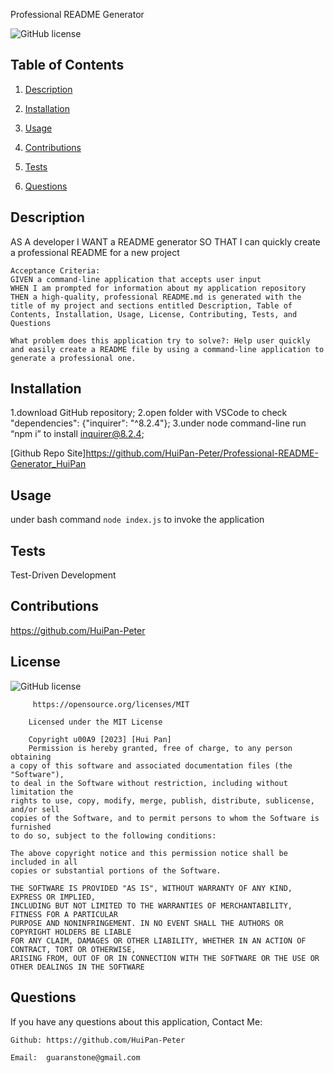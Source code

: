 Professional README Generator

![GitHub license](https://img.shields.io/badge/license-MIT-blue.svg)

## Table of Contents

1. [Description](#userStory)
  
2. [Installation](#installation)
  
3. [Usage](#usage)
  
4. [Contributions](#contributions)
  
5. [Tests](#tests)
  
6. [Questions](#questions)
  

## Description

AS A developer I WANT a README generator 
SO THAT I can quickly create a professional README for a new project 

```
Acceptance Criteria: 
GIVEN a command-line application that accepts user input
WHEN I am prompted for information about my application repository
THEN a high-quality, professional README.md is generated with the title of my project and sections entitled Description, Table of Contents, Installation, Usage, License, Contributing, Tests, and Questions

What problem does this application try to solve?: Help user quickly and easily create a README file by using a command-line application to generate a professional one.
```

## Installation

1.download GitHub repository; 
2.open folder with VSCode to check "dependencies": {"inquirer": "^8.2.4"}; 3.under node command-line run “npm i” to install inquirer@8.2.4;

[Github Repo Site]https://github.com/HuiPan-Peter/Professional-README-Generator_HuiPan

## Usage
under bash command ``` node index.js ``` to invoke the application

## Tests

Test-Driven Development

## Contributions

https://github.com/HuiPan-Peter

## License

![GitHub license](https://img.shields.io/badge/license-MIT-blue.svg)

```
     https://opensource.org/licenses/MIT

    Licensed under the MIT License

    Copyright u00A9 [2023] [Hui Pan]
    Permission is hereby granted, free of charge, to any person obtaining 
a copy of this software and associated documentation files (the "Software"), 
to deal in the Software without restriction, including without limitation the 
rights to use, copy, modify, merge, publish, distribute, sublicense, and/or sell 
copies of the Software, and to permit persons to whom the Software is furnished 
to do so, subject to the following conditions:

The above copyright notice and this permission notice shall be included in all 
copies or substantial portions of the Software.

THE SOFTWARE IS PROVIDED "AS IS", WITHOUT WARRANTY OF ANY KIND, EXPRESS OR IMPLIED, 
INCLUDING BUT NOT LIMITED TO THE WARRANTIES OF MERCHANTABILITY, FITNESS FOR A PARTICULAR 
PURPOSE AND NONINFRINGEMENT. IN NO EVENT SHALL THE AUTHORS OR COPYRIGHT HOLDERS BE LIABLE 
FOR ANY CLAIM, DAMAGES OR OTHER LIABILITY, WHETHER IN AN ACTION OF CONTRACT, TORT OR OTHERWISE, 
ARISING FROM, OUT OF OR IN CONNECTION WITH THE SOFTWARE OR THE USE OR OTHER DEALINGS IN THE SOFTWARE
```

## Questions

If you have any questions about this application, Contact Me:

```
Github: https://github.com/HuiPan-Peter

Email:  guaranstone@gmail.com
```
